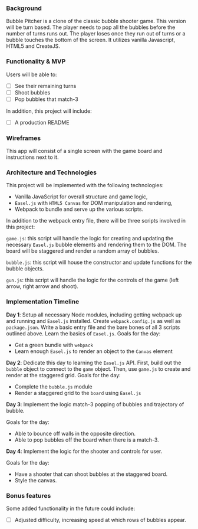 ### Background

Bubble Pitcher is a clone of the classic bubble shooter game. This version will be turn based. The player needs to pop all the bubbles before the number of turns runs out. The player loses once they run out of turns or a bubble touches the bottom of the screen. It utilizes vanilla Javascript, HTML5 and CreateJS.

### Functionality & MVP

 Users will be able to:

- [ ] See their remaining turns
- [ ] Shoot bubbles
- [ ] Pop bubbles that match-3

In addition, this project will include:

- [ ] A production README

### Wireframes

  This app will consist of a single screen with the game board and instructions next to it.

### Architecture and Technologies

  This project will be implemented with the following technologies:

  - Vanilla JavaScript for overall structure and game logic,
  - `Easel.js` with `HTML5 Canvas` for DOM manipulation and rendering,
  - Webpack to bundle and serve up the various scripts.

  In addition to the webpack entry file, there will be three scripts involved in this project:

  `game.js`: this script will handle the logic for creating and updating the necessary `Easel.js` bubble elements and rendering them to the DOM. The board will be staggered and render a random array of bubbles.

  `bubble.js`: this script will house the constructor and update functions for the bubble objects.

  `gun.js`: this script will handle the logic for the controls of the game (left arrow, right arrow and shoot).


### Implementation Timeline

**Day 1**: Setup all necessary Node modules, including getting webpack up and running and `Easel.js` installed.  Create `webpack.config.js` as well as `package.json`.  Write a basic entry file and the bare bones of all 3 scripts outlined above.  Learn the basics of `Easel.js`.  Goals for the day:

- Get a green bundle with `webpack`
- Learn enough `Easel.js` to render an object to the `Canvas` element

**Day 2**: Dedicate this day to learning the `Easel.js` API.  First, build out the `bubble` object to connect to the `game` object.  Then, use `game.js` to create and render at the staggered grid. Goals for the day:

- Complete the `bubble.js` module
- Render a staggered grid to the `board` using `Easel.js`

**Day 3**: Implement the logic match-3 popping of bubbles and trajectory of bubble.

  Goals for the day:

- Able to bounce off walls in the opposite direction.
- Able to pop bubbles off the board when there is a match-3.

**Day 4**: Implement the logic for the shooter and controls for user.

Goals for the day:

- Have a shooter that can shoot bubbles at the staggered board.
- Style the canvas.

### Bonus features

Some added functionality in the future could include:

- [ ] Adjusted difficulty, increasing speed at which rows of bubbles appear.
